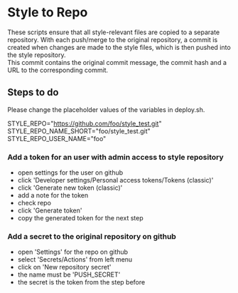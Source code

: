 # Style to Repo

These scripts ensure that all style-relevant files are copied to a separate repository.
With each push/merge to the original repository, a commit is created when changes are 
made to the style files, which is then pushed into the style repository.  
This commit contains the original commit message, the commit hash and a URL to the corresponding commit.

## Steps to do

Please change the placeholder values of the variables in deploy.sh.

STYLE_REPO="https://github.com/foo/style_test.git"
STYLE_REPO_NAME_SHORT="foo/style_test.git"
STYLE_REPO_USER_NAME="foo"

### Add a token for an user with admin access to style repository

- open settings for the user on github
- click 'Developer settings/Personal access tokens/Tokens (classic)'
- click 'Generate new token (classic)'
- add a note for the token
- check repo
- click 'Generate token'
- copy the generated token for the next step

### Add a secret to the original repository on github

- open 'Settings' for the repo on github
- select 'Secrets/Actions' from left menu
- click on 'New repository secret'
- the name must be 'PUSH_SECRET'
- the secret is the token from the step before